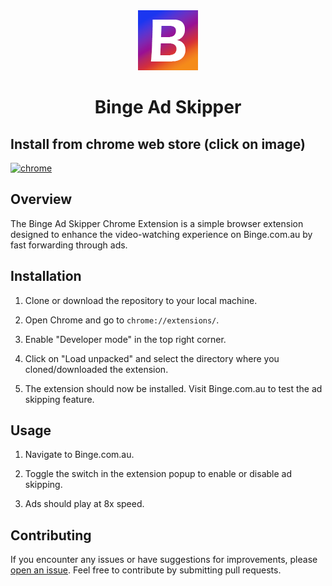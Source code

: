 <div align="center">
  <img src="icons/B_96.png" alt="Binge Ad Skipper Logo">
  <h1>Binge Ad Skipper</h1>
</div>

## Install from chrome web store (click on image)
<a href="">
<img src="https://upload.wikimedia.org/wikipedia/commons/e/e1/Google_Chrome_icon_%28February_2022%29.svg" width="8%" alt="chrome">
</a>


## Overview

The Binge Ad Skipper Chrome Extension is a simple browser extension designed to enhance the video-watching experience on Binge.com.au by fast forwarding through ads.

## Installation

1. Clone or download the repository to your local machine.

2. Open Chrome and go to `chrome://extensions/`.

3. Enable "Developer mode" in the top right corner.

4. Click on "Load unpacked" and select the directory where you cloned/downloaded the extension.

5. The extension should now be installed. Visit Binge.com.au to test the ad skipping feature.

## Usage

1. Navigate to Binge.com.au.

2. Toggle the switch in the extension popup to enable or disable ad skipping.

3. Ads should play at 8x speed.

## Contributing

If you encounter any issues or have suggestions for improvements, please [open an issue](https://github.com/your-username/your-extension-repo/issues). Feel free to contribute by submitting pull requests.
